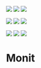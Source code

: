 [![](https://images.microbadger.com/badges/version/whatever4711/monit:amd64-latest.svg)](https://microbadger.com/images/whatever4711/monit:amd64-latest "Get your own version badge on microbadger.com") [![](https://images.microbadger.com/badges/image/whatever4711/monit:amd64-latest.svg)](https://microbadger.com/images/whatever4711/monit:amd64-latest "Get your own image badge on microbadger.com") [![](https://images.microbadger.com/badges/commit/whatever4711/monit:amd64-latest.svg)](https://microbadger.com/images/whatever4711/monit:amd64-latest "Get your own commit badge on microbadger.com")

[![](https://images.microbadger.com/badges/version/whatever4711/monit:armhf-latest.svg)](https://microbadger.com/images/whatever4711/monit:armhf-latest "Get your own version badge on microbadger.com") [![](https://images.microbadger.com/badges/image/whatever4711/monit:armhf-latest.svg)](https://microbadger.com/images/whatever4711/monit:armhf-latest "Get your own image badge on microbadger.com") [![](https://images.microbadger.com/badges/commit/whatever4711/monit:armhf-latest.svg)](https://microbadger.com/images/whatever4711/monit:armhf-latest "Get your own commit badge on microbadger.com")

[![](https://images.microbadger.com/badges/version/whatever4711/monit:aarch64-latest.svg)](https://microbadger.com/images/whatever4711/monit:aarch64-latest "Get your own version badge on microbadger.com") [![](https://images.microbadger.com/badges/image/whatever4711/monit:aarch64-latest.svg)](https://microbadger.com/images/whatever4711/monit:aarch64-latest "Get your own image badge on microbadger.com") [![](https://images.microbadger.com/badges/commit/whatever4711/monit:aarch64-latest.svg)](https://microbadger.com/images/whatever4711/monit:aarch64-latest "Get your own commit badge on microbadger.com")

# Monit
